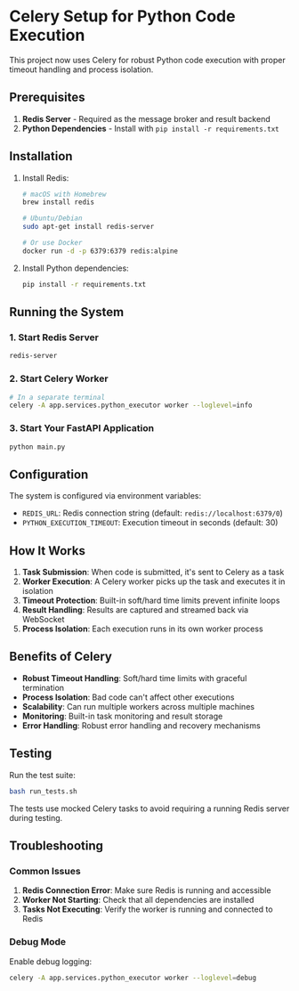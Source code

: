 # Celery Setup for Python Code Execution

This project now uses Celery for robust Python code execution with proper timeout handling and process isolation.

## Prerequisites

1. **Redis Server** - Required as the message broker and result backend
2. **Python Dependencies** - Install with `pip install -r requirements.txt`

## Installation

1. Install Redis:
   ```bash
   # macOS with Homebrew
   brew install redis
   
   # Ubuntu/Debian
   sudo apt-get install redis-server
   
   # Or use Docker
   docker run -d -p 6379:6379 redis:alpine
   ```

2. Install Python dependencies:
   ```bash
   pip install -r requirements.txt
   ```

## Running the System

### 1. Start Redis Server
```bash
redis-server
```

### 2. Start Celery Worker
```bash
# In a separate terminal
celery -A app.services.python_executor worker --loglevel=info
```

### 3. Start Your FastAPI Application
```bash
python main.py
```

## Configuration

The system is configured via environment variables:

- `REDIS_URL`: Redis connection string (default: `redis://localhost:6379/0`)
- `PYTHON_EXECUTION_TIMEOUT`: Execution timeout in seconds (default: 30)

## How It Works

1. **Task Submission**: When code is submitted, it's sent to Celery as a task
2. **Worker Execution**: A Celery worker picks up the task and executes it in isolation
3. **Timeout Protection**: Built-in soft/hard time limits prevent infinite loops
4. **Result Handling**: Results are captured and streamed back via WebSocket
5. **Process Isolation**: Each execution runs in its own worker process

## Benefits of Celery

- **Robust Timeout Handling**: Soft/hard time limits with graceful termination
- **Process Isolation**: Bad code can't affect other executions
- **Scalability**: Can run multiple workers across multiple machines
- **Monitoring**: Built-in task monitoring and result storage
- **Error Handling**: Robust error handling and recovery mechanisms

## Testing

Run the test suite:
```bash
bash run_tests.sh
```

The tests use mocked Celery tasks to avoid requiring a running Redis server during testing.

## Troubleshooting

### Common Issues

1. **Redis Connection Error**: Make sure Redis is running and accessible
2. **Worker Not Starting**: Check that all dependencies are installed
3. **Tasks Not Executing**: Verify the worker is running and connected to Redis

### Debug Mode

Enable debug logging:
```bash
celery -A app.services.python_executor worker --loglevel=debug
```
